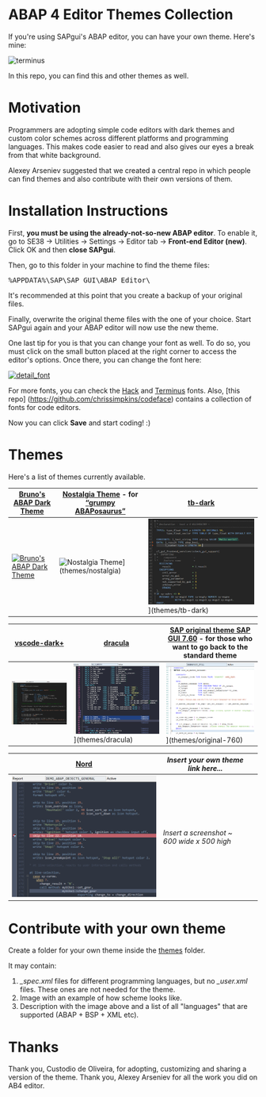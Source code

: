 # ABAP 4 Editor Themes Collection

If you're using SAPgui's ABAP editor, you can have your own theme. Here's mine:

![terminus](img/terminus.png)

In this repo, you can find this and other themes as well.

# Motivation

Programmers are adopting simple code editors with dark themes and custom color schemes across different platforms and programming languages. This makes code easier to read and also gives our eyes a break from that white background.

Alexey Arseniev suggested that we created a central repo in which people can find themes and also contribute with their own versions of them.

# Installation Instructions

First, **you must be using the already-not-so-new ABAP editor**. To enable it, go to SE38 -> Utilities -> Settings -> Editor tab -> **Front-end Editor (new)**. Click OK and then **close SAPgui**.

Then, go to this folder in your machine to find the theme files:

<pre>%APPDATA%\SAP\SAP GUI\ABAP Editor\</pre>

It's recommended at this point that you create a backup of your original files.

Finally, overwrite the original theme files with the one of your choice. Start SAPgui again and your ABAP editor will now use the new theme.

One last tip for you is that you can change your font as well. To do so, you must click on the small button placed at the right corner to access the editor's options. Once there, you can change the font here:

[![detail_font](img/detail_font.png)](img/detail_font.png)

For more fonts, you can check the [Hack](http://sourcefoundry.org/hack/) and [Terminus](http://terminus-font.sourceforge.net) fonts. Also, [this repo] (https://github.com/chrissimpkins/codeface) contains a collection of fonts for code editors.

Now you can click **Save** and start coding! :)

# Themes

Here's a list of themes currently available.

| [Bruno's ABAP Dark Theme](themes/brl-dark-editor/theme-info.md) | [Nostalgia Theme](themes/nostalgia/theme-info.md) - for [“grumpy ABAPosaurus”](https://blogs.sap.com/2017/08/01/old-new-abap-editor/?replytocom=385416#respond) | [tb-dark](themes/tb-dark/) |
|------------|------------|--------------|
|[![Bruno's ABAP Dark Theme](themes/brl-dark-editor/detail_print.png)](themes/brl-dark-editor) |![Nostalgia Theme](themes/nostalgia/example.png)](themes/nostalgia) |![tb-dark](themes/tb-dark/example.png)](themes/tb-dark) |

| [vscode-dark+](themes/vscode-dark+/theme-info.md) | [dracula](themes/dracula/) | [SAP original theme SAP GUI 7.60](themes/original-760/) - for those who want to go back to the standard theme |
|------------|------------|--------------|
|[![vscode-dark+](themes/vscode-dark%2B/screenshot.png)](themes/vscode-dark%2B) |![dracula](themes/dracula/example.png)](themes/dracula) |![SAP original theme SAP GUI 7.60](themes/original-760/example.png)](themes/original-760) |

| [Nord](themes/nord/) | *Insert your own theme link here...* | |
|------------|------------|--------------|
|[![Nord](themes/nord/example.png)]() | *Insert a screenshot ~ 600 wide x 500 high* | |

# Contribute with your own theme

Create a folder for your own theme inside the [themes](themes/) folder.

It may contain:
1. *_spec.xml* files for different programming languages, but no *_user.xml* files. These ones are not needed for the theme.
2. Image with an example of how scheme looks like.
3. Description with the image above and a list of all "languages" that are supported (ABAP + BSP + XML etc).

# Thanks

Thank you, Custodio de Oliveira, for adopting, customizing and sharing a version of the theme. Thank you, Alexey Arseniev for all the work you did on AB4 editor.
